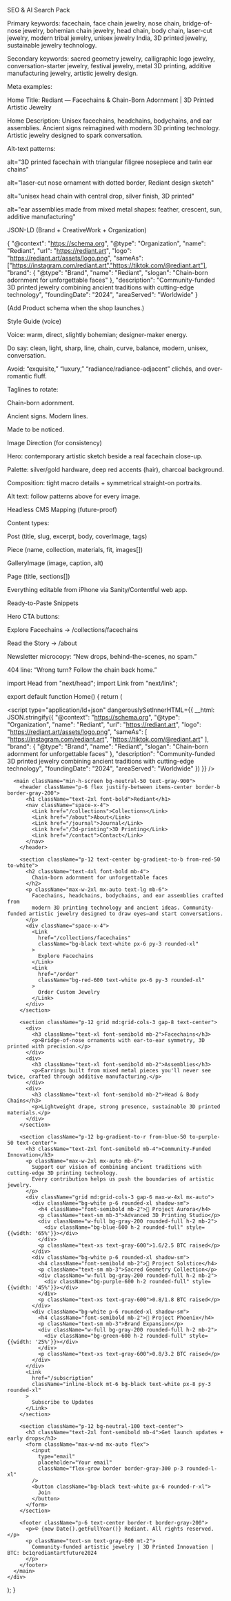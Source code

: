 SEO & AI Search Pack

Primary keywords: facechain, face chain jewelry, nose chain, bridge-of-nose jewelry, bohemian chain jewelry, head chain, body chain, laser-cut jewelry, modern tribal jewelry, unisex jewelry India, 3D printed jewelry, sustainable jewelry technology.

Secondary keywords: sacred geometry jewelry, calligraphic logo jewelry, conversation-starter jewelry, festival jewelry, metal 3D printing, additive manufacturing jewelry, artistic jewelry design.

Meta examples:

Home Title: Rediant — Facechains & Chain-Born Adornment | 3D Printed Artistic Jewelry

Home Description: Unisex facechains, headchains, bodychains, and ear assemblies. Ancient signs reimagined with modern 3D printing technology. Artistic jewelry designed to spark conversation.

Alt-text patterns:

alt="3D printed facechain with triangular filigree nosepiece and twin ear chains"

alt="laser-cut nose ornament with dotted border, Rediant design sketch"

alt="unisex head chain with central drop, silver finish, 3D printed"

alt="ear assemblies made from mixed metal shapes: feather, crescent, sun, additive manufacturing"

JSON-LD (Brand + CreativeWork + Organization)

{
  "@context": "https://schema.org",
  "@type": "Organization",
  "name": "Rediant",
  "url": "https://rediant.art",
  "logo": "https://rediant.art/assets/logo.png",
  "sameAs": ["https://instagram.com/rediant.art","https://tiktok.com/@rediant.art"],
  "brand": {
    "@type": "Brand",
    "name": "Rediant",
    "slogan": "Chain-born adornment for unforgettable faces"
  },
  "description": "Community-funded 3D printed jewelry combining ancient traditions with cutting-edge technology",
  "foundingDate": "2024",
  "areaServed": "Worldwide"
}


(Add Product schema when the shop launches.)

Style Guide (voice)

Voice: warm, direct, slightly bohemian; designer-maker energy.

Do say: clean, light, sharp, line, chain, curve, balance, modern, unisex, conversation.

Avoid: “exquisite,” “luxury,” “radiance/radiance-adjacent” clichés, and over-romantic fluff.

Taglines to rotate:

Chain-born adornment.

Ancient signs. Modern lines.

Made to be noticed.

Image Direction (for consistency)

Hero: contemporary artistic sketch beside a real facechain close-up.

Palette: silver/gold hardware, deep red accents (hair), charcoal background.

Composition: tight macro details + symmetrical straight-on portraits.

Alt text: follow patterns above for every image.

Headless CMS Mapping (future-proof)

Content types:

Post (title, slug, excerpt, body, coverImage, tags)

Piece (name, collection, materials, fit, images[])

GalleryImage (image, caption, alt)

Page (title, sections[])

Everything editable from iPhone via Sanity/Contentful web app.

Ready-to-Paste Snippets

Hero CTA buttons:

Explore Facechains → /collections/facechains

Read the Story → /about

Newsletter microcopy:
“New drops, behind-the-scenes, no spam.”

404 line:
“Wrong turn? Follow the chain back home.”

import Head from "next/head";
import Link from "next/link";

export default function Home() {
  return (
    <div>
      <Head>
        <title>Rediant — Facechains & Chain-Born Adornment | 3D Printed Artistic Jewelry</title>
        <meta
          name="description"
          content="Unisex facechains, headchains, bodychains, and ear assemblies. Ancient signs reimagined with modern 3D printing technology. Artistic jewelry designed to spark conversation."
        />
        <meta name="keywords" content="facechain, face chain jewelry, nose chain, bridge-of-nose jewelry, bohemian chain jewelry, head chain, body chain, laser-cut jewelry, modern tribal jewelry, unisex jewelry, 3D printed jewelry, sustainable jewelry technology" />
        <script
          type="application/ld+json"
          dangerouslySetInnerHTML={{
            __html: JSON.stringify({
              "@context": "https://schema.org",
              "@type": "Organization",
              "name": "Rediant",
              "url": "https://rediant.art",
              "logo": "https://rediant.art/assets/logo.png",
              "sameAs": [
                "https://instagram.com/rediant.art",
                "https://tiktok.com/@rediant.art"
              ],
              "brand": {
                "@type": "Brand",
                "name": "Rediant",
                "slogan": "Chain-born adornment for unforgettable faces"
              },
              "description": "Community-funded 3D printed jewelry combining ancient traditions with cutting-edge technology",
              "foundingDate": "2024",
              "areaServed": "Worldwide"
            })
          }}
        />
      </Head>

      <main className="min-h-screen bg-neutral-50 text-gray-900">
        <header className="p-6 flex justify-between items-center border-b border-gray-200">
          <h1 className="text-2xl font-bold">Rediant</h1>
          <nav className="space-x-4">
            <Link href="/collections">Collections</Link>
            <Link href="/about">About</Link>
            <Link href="/journal">Journal</Link>
            <Link href="/3d-printing">3D Printing</Link>
            <Link href="/contact">Contact</Link>
          </nav>
        </header>

        <section className="p-12 text-center bg-gradient-to-b from-red-50 to-white">
          <h2 className="text-4xl font-bold mb-4">
            Chain-born adornment for unforgettable faces
          </h2>
          <p className="max-w-2xl mx-auto text-lg mb-6">
            Facechains, headchains, bodychains, and ear assemblies crafted from
            modern 3D printing technology and ancient ideas. Community-funded artistic jewelry designed to draw eyes—and start conversations.
          </p>
          <div className="space-x-4">
            <Link
              href="/collections/facechains"
              className="bg-black text-white px-6 py-3 rounded-xl"
            >
              Explore Facechains
            </Link>
            <Link
              href="/order"
              className="bg-red-600 text-white px-6 py-3 rounded-xl"
            >
              Order Custom Jewelry
            </Link>
          </div>
        </section>

        <section className="p-12 grid md:grid-cols-3 gap-8 text-center">
          <div>
            <h3 className="text-xl font-semibold mb-2">Facechains</h3>
            <p>Bridge-of-nose ornaments with ear-to-ear symmetry, 3D printed with precision.</p>
          </div>
          <div>
            <h3 className="text-xl font-semibold mb-2">Assemblies</h3>
            <p>Earrings built from mixed metal pieces you'll never see twice, crafted through additive manufacturing.</p>
          </div>
          <div>
            <h3 className="text-xl font-semibold mb-2">Head & Body Chains</h3>
            <p>Lightweight drape, strong presence, sustainable 3D printed materials.</p>
          </div>
        </section>

        <section className="p-12 bg-gradient-to-r from-blue-50 to-purple-50 text-center">
          <h3 className="text-2xl font-semibold mb-4">Community-Funded Innovation</h3>
          <p className="max-w-2xl mx-auto mb-6">
            Support our vision of combining ancient traditions with cutting-edge 3D printing technology. 
            Every contribution helps us push the boundaries of artistic jewelry.
          </p>
          <div className="grid md:grid-cols-3 gap-6 max-w-4xl mx-auto">
            <div className="bg-white p-6 rounded-xl shadow-sm">
              <h4 className="font-semibold mb-2">🎨 Project Aurora</h4>
              <p className="text-sm mb-3">Advanced 3D Printing Studio</p>
              <div className="w-full bg-gray-200 rounded-full h-2 mb-2">
                <div className="bg-blue-600 h-2 rounded-full" style={{width: '65%'}}></div>
              </div>
              <p className="text-xs text-gray-600">1.6/2.5 BTC raised</p>
            </div>
            <div className="bg-white p-6 rounded-xl shadow-sm">
              <h4 className="font-semibold mb-2">🌟 Project Solstice</h4>
              <p className="text-sm mb-3">Sacred Geometry Collection</p>
              <div className="w-full bg-gray-200 rounded-full h-2 mb-2">
                <div className="bg-purple-600 h-2 rounded-full" style={{width: '45%'}}></div>
              </div>
              <p className="text-xs text-gray-600">0.8/1.8 BTC raised</p>
            </div>
            <div className="bg-white p-6 rounded-xl shadow-sm">
              <h4 className="font-semibold mb-2">🚀 Project Phoenix</h4>
              <p className="text-sm mb-3">Brand Expansion</p>
              <div className="w-full bg-gray-200 rounded-full h-2 mb-2">
                <div className="bg-green-600 h-2 rounded-full" style={{width: '25%'}}></div>
              </div>
              <p className="text-xs text-gray-600">0.8/3.2 BTC raised</p>
            </div>
          </div>
          <Link
            href="/subscription"
            className="inline-block mt-6 bg-black text-white px-8 py-3 rounded-xl"
          >
            Subscribe to Updates
          </Link>
        </section>

        <section className="p-12 bg-neutral-100 text-center">
          <h3 className="text-2xl font-semibold mb-4">Get launch updates + early drops</h3>
          <form className="max-w-md mx-auto flex">
            <input
              type="email"
              placeholder="Your email"
              className="flex-grow border border-gray-300 p-3 rounded-l-xl"
            />
            <button className="bg-black text-white px-6 rounded-r-xl">
              Join
            </button>
          </form>
        </section>

        <footer className="p-6 text-center border-t border-gray-200">
          <p>© {new Date().getFullYear()} Rediant. All rights reserved.</p>
          <p className="text-sm text-gray-600 mt-2">
            Community-funded artistic jewelry | 3D Printed Innovation | BTC: bc1qrediantartfuture2024
          </p>
        </footer>
      </main>
    </div>
  );
}
